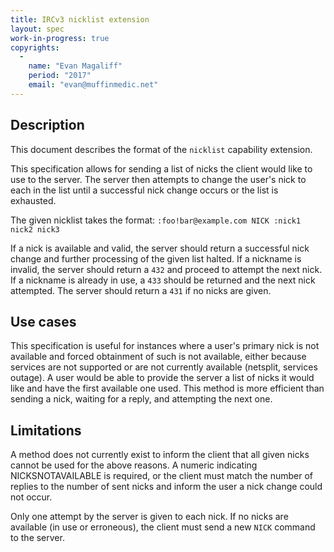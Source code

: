 ```yaml
---
title: IRCv3 nicklist extension
layout: spec
work-in-progress: true
copyrights:
  -
    name: "Evan Magaliff"
    period: "2017"
    email: "evan@muffinmedic.net"
---
```

## Description
This document describes the format of the `nicklist` capability extension. 

This specification allows for sending a list of nicks the client would like to use to the server. The server then attempts to change the user's nick to each in the list until a successful nick change occurs or the list is exhausted.

The given nicklist takes the format: `:foo!bar@example.com NICK :nick1 nick2 nick3`

If a nick is available and valid, the server should return a successful nick change and further processing of the given list halted. If a nickname is invalid, the server should return a `432` and proceed to attempt the next nick. If a nickname is already in use, a `433` should be returned and the next nick attempted. The server should return a `431` if no nicks are given.

## Use cases
This specification is useful for instances where a user's primary nick is not available and forced obtainment of such is not available, either because services are not supported or are not currently available (netsplit, services outage). A user would be able to provide the server a list of nicks it would like and have the first available one used. This method is more efficient than sending a nick, waiting for a reply, and attempting the next one.

## Limitations
A method does not currently exist to inform the client that all given nicks cannot be used for the above reasons. A numeric indicating NICKSNOTAVAILABLE is required, or the client must match the number of replies to the number of sent nicks and inform the user a nick change could not occur.

Only one attempt by the server is given to each nick. If no nicks are available (in use or erroneous), the client must send a new `NICK` command to the server.